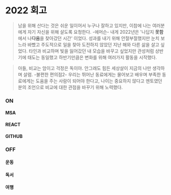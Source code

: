 # 2022 회고
> 남을 위해 산다는 것은 쉬운 일이어서 누구나 잘하고 있지만, 이참에 나는 여러분에게 자기 자신을 위해 살도록 요청한다. -에머슨-
내게 2022년은 '나답지 **못함**에서 나**다움**을 찾아갔던 시간' 이었다. 성과를 내기 위해 안절부절했지만 눈치 보느라 바빴고 주도적으로 일을 찾아 도전하지 않았던 지난 해와 다른 삶을 살고 싶었다.
타인과 비교하며 빛을 잃어갔던 내 모습을 바꾸고 싶었지만 관성처럼 상반기에 태도는 동일했고 하반기만큼은 변화를 위해 여러가지 활동을 시작했다. 

> 아들, 비교는 암이고 걱정은 독이야. 안그래도 힘든 세상살이 지금의 나만 생각하며 살렴. -불편한 편의점2-
우리는 뛰어난 동료에게는 물어보고 배우며 부족한 동료에게는 도움을 주는 사람이 되어야 한다고, 나이는 중요하지 않다고 멘토였던 분의 조언으로 비교에 대한 관점을 바꾸기 위해 노력했다.

### ON

#### MSA

#### REACT

#### GITHUB

### OFF

#### 운동

#### 독서

#### 여행
